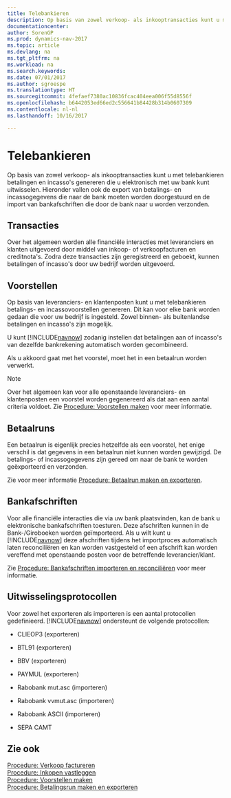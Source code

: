 ```yaml
---
title: Telebankieren
description: Op basis van zowel verkoop- als inkooptransacties kunt u met telebankieren betalingen en incasso's genereren die u elektronisch met uw bank kunt uitwisselen. Hieronder vallen ook de export van betalings- en incassogegevens die naar de bank moeten worden doorgestuurd en de import van bankafschriften die door de bank naar u worden verzonden.
documentationcenter: 
author: SorenGP
ms.prod: dynamics-nav-2017
ms.topic: article
ms.devlang: na
ms.tgt_pltfrm: na
ms.workload: na
ms.search.keywords: 
ms.date: 07/01/2017
ms.author: sgroespe
ms.translationtype: HT
ms.sourcegitcommit: 4fefaef7380ac10836fcac404eea006f55d8556f
ms.openlocfilehash: b6442053ed66ed2c556641b84428b314b0607309
ms.contentlocale: nl-nl
ms.lasthandoff: 10/16/2017

---
```

# <a name="telebanking"></a>Telebankieren
Op basis van zowel verkoop- als inkooptransacties kunt u met telebankieren betalingen en incasso's genereren die u elektronisch met uw bank kunt uitwisselen. Hieronder vallen ook de export van betalings- en incassogegevens die naar de bank moeten worden doorgestuurd en de import van bankafschriften die door de bank naar u worden verzonden.  
  
## <a name="transactions"></a>Transacties  
 Over het algemeen worden alle financiële interacties met leveranciers en klanten uitgevoerd door middel van inkoop- of verkoopfacturen en creditnota's. Zodra deze transacties zijn geregistreerd en geboekt, kunnen betalingen of incasso's door uw bedrijf worden uitgevoerd.  
  
## <a name="proposals"></a>Voorstellen  
 Op basis van leveranciers- en klantenposten kunt u met telebankieren betalings- en incassovoorstellen genereren. Dit kan voor elke bank worden gedaan die voor uw bedrijf is ingesteld. Zowel binnen- als buitenlandse betalingen en incasso's zijn mogelijk.  
  
 U kunt [!INCLUDE[navnow](../../includes/navnow_md.md)] zodanig instellen dat betalingen aan of incasso's van dezelfde bankrekening automatisch worden gecombineerd.  
  
 Als u akkoord gaat met het voorstel, moet het in een betaalrun worden verwerkt.  
  
> [!NOTE]  
>  Over het algemeen kan voor alle openstaande leveranciers- en klantenposten een voorstel worden gegenereerd als dat aan een aantal criteria voldoet. Zie [Procedure: Voorstellen maken](how-to-create-proposals.md) voor meer informatie.  
  
## <a name="payment-histories"></a>Betaalruns  
 Een betaalrun is eigenlijk precies hetzelfde als een voorstel, het enige verschil is dat gegevens in een betaalrun niet kunnen worden gewijzigd. De betalings- of incassogegevens zijn gereed om naar de bank te worden geëxporteerd en verzonden.  
  
 Zie voor meer informatie [Procedure: Betaalrun maken en exporteren](how-to-create-and-export-payment-history.md).  
  
## <a name="bank-statements"></a>Bankafschriften  
 Voor alle financiële interacties die via uw bank plaatsvinden, kan de bank u elektronische bankafschriften toesturen. Deze afschriften kunnen in de Bank-/Giroboeken worden geïmporteerd. Als u wilt kunt u [!INCLUDE[navnow](../../includes/navnow_md.md)] deze afschriften tijdens het importproces automatisch laten reconciliëren en kan worden vastgesteld of een afschrift kan worden vereffend met openstaande posten voor de betreffende leverancier/klant.  
  
 Zie [Procedure: Bankafschriften importeren en reconciliëren](how-to-import-and-reconcile-bank-statements.md) voor meer informatie.  
  
## <a name="exchange-protocols"></a>Uitwisselingsprotocollen  
 Voor zowel het exporteren als importeren is een aantal protocollen gedefinieerd. [!INCLUDE[navnow](../../includes/navnow_md.md)] ondersteunt de volgende protocollen:  
  
-   CLIEOP3 (exporteren)  
  
-   BTL91 (exporteren)  
  
-   BBV (exporteren)  
  
-   PAYMUL (exporteren)  
  
-   Rabobank mut.asc (importeren)  
  
-   Rabobank vvmut.asc (importeren)  
  
-   Rabobank ASCII (importeren)  
  
-   SEPA CAMT  
  
## <a name="see-also"></a>Zie ook  
 [Procedure: Verkoop factureren](how-to-invoice-sales.md)   
 [Procedure: Inkopen vastleggen](how-to-record-purchases.md)   
 [Procedure: Voorstellen maken](how-to-create-proposals.md)   
 [Procedure: Betalingsrun maken en exporteren](how-to-create-and-export-payment-history.md)
